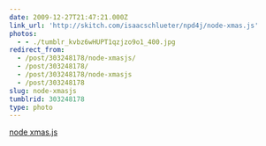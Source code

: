 ```yaml
---
date: 2009-12-27T21:47:21.000Z
link_url: 'http://skitch.com/isaacschlueter/npd4j/node-xmas.js'
photos:
  - - ./tumblr_kvbz6wHUPT1qzjzo9o1_400.jpg
redirect_from:
  - /post/303248178/node-xmasjs/
  - /post/303248178/
  - /post/303248178/node-xmasjs
  - /post/303248178
slug: node-xmasjs
tumblrid: 303248178
type: photo
---
```

<p><a href="http://skitch.com/isaacschlueter/npd4j/node-xmas.js">node xmas.js</a></p>
